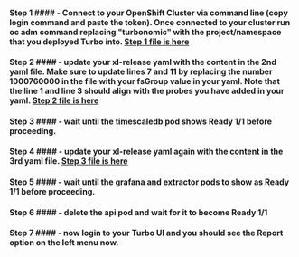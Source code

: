 #### Step 1 #### - Connect to your OpenShift Cluster via command line (copy login command and paste the token).  Once connected to your cluster run oc adm command replacing "turbonomic" with the project/namespace that you deployed Turbo into.  [Step 1 file is here](https://github.com/shawsers/random/blob/main/ER/Step1-oc-adm.yaml)
#### Step 2 #### - update your xl-release yaml with the content in the 2nd yaml file.  Make sure to update lines 7 and 11 by replacing the number 1000760000 in the file with your fsGroup value in your yaml.  Note that the line 1 and line 3 should align with the probes you have added in your yaml.  [Step 2 file is here](https://github.com/shawsers/random/blob/main/ER/Step2-timescaledb.yaml)
#### Step 3 #### - wait until the timescaledb pod shows Ready 1/1 before proceeding.
#### Step 4 #### - update your xl-release yaml again with the content in the 3rd yaml file.  [Step 3 file is here](https://github.com/shawsers/random/blob/main/ER/Step3-grafana-extractor.yaml)
#### Step 5 #### - wait until the grafana and extractor pods to show as Ready 1/1 before proceeding.
#### Step 6 #### - delete the api pod and wait for it to become Ready 1/1
#### Step 7 #### - now login to your Turbo UI and you should see the Report option on the left menu now.
